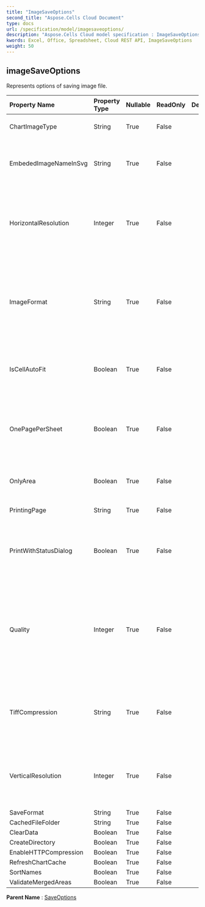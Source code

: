 ```yaml
---
title: "ImageSaveOptions"
second_title: "Aspose.Cells Cloud Document"
type: docs
url: /specification/model/imagesaveoptions/
description: "Aspose.Cells Cloud model specification : ImageSaveOptions. Effortlessly handle Excel and other spreadsheet documents with features like opening, generating, editing, splitting, merging, comparing, and converting."
kwords: Excel, Office, Spreadsheet, Cloud REST API, ImageSaveOptions
weight: 50
---
```


## **imageSaveOptions**

Represents options of saving image file. 

| Property Name | Property Type | Nullable |  ReadOnly | DefaultValue | Description | 
| :- | :- | :- |:- |  :- | :- |
| ChartImageType | String | True |  False |  | Indicate the chart imagetype when converting. |  
| EmbededImageNameInSvg | String | True |  False |  | Indicate the filename of embeded image in svg. This should be full path with directory like "c:\\xpsEmbeded" |  
| HorizontalResolution | Integer | True |  False |  | Gets or sets the horizontal resolution for generated images, in dots per inch.                 Applies generating image method except Emf format images.               The default value is 96. |  
| ImageFormat | String | True |  False |  | Gets or sets the format of the generated images.  Don't apply the method that returns a Bitmap object.             The default value is ImageFormat.Bmp.  Don't apply the method that returns a Bitmap object. |  
| IsCellAutoFit | Boolean | True |  False |  | Indicates whether the width and height of the cells is automatically fitted by cell value. The default value is false. |  
| OnePagePerSheet | Boolean | True |  False |  | If OnePagePerSheet is true , all content of one sheet will output to only                one page in result. The paper size of pagesetup will be invalid, and the                other settings of pagesetup will still take effect. |  
| OnlyArea | Boolean | True |  False |  | If this property is true , onle Area will be output, and no scale will take effect. |  
| PrintingPage | String | True |  False |  | Indicates which pages will not be printed. |  
| PrintWithStatusDialog | Boolean | True |  False |  | If PrintWithStatusDialog = true , there will be a dialog that shows current print status.  else no such dialog will show. |  
| Quality | Integer | True |  False |  | Gets or sets a value determining the quality of the generated images to apply only when saving pages to the Jpeg format.            Has effect only when saving to JPEG.  The value must be between 0 and 100. The default value is 100. |  
| TiffCompression | String | True |  False |  | Gets or sets the type of compression to apply only when saving pages to the Tiff format.            Has effect only when saving to TIFF.  The default value is Lzw. |  
| VerticalResolution | Integer | True |  False |  | Gets or sets the vertical resolution for generated images, in dots per inch.            Applies generating image method except Emf format image.            The default value is 96. |  
| SaveFormat | String | True |  False |  |  |  
| CachedFileFolder | String | True |  False |  |  |  
| ClearData | Boolean | True |  False |  |  |  
| CreateDirectory | Boolean | True |  False |  |  |  
| EnableHTTPCompression | Boolean | True |  False |  |  |  
| RefreshChartCache | Boolean | True |  False |  |  |  
| SortNames | Boolean | True |  False |  |  |  
| ValidateMergedAreas | Boolean | True |  False |  |  |  

**Parent Name** : [SaveOptions](/specification/model/saveoptions)

